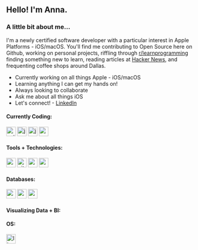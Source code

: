 <h2> Hello! I'm Anna. </h2>
<h3> A little bit about me... </h3>

I'm a newly certified software developer with a particular interest in Apple Platforms - iOS/macOS. You'll find me contributing to Open Source here on Github, working on personal projects, riffling through [r/learnprogramming](https://www.reddit.com/r/learnprogramming/) finding something new to learn, reading articles at [Hacker News](https://news.ycombinator.com/), and frequenting coffee shops around Dallas.

- Currently working on all things Apple - iOS/macOS
- Learning anything I can get my hands on!
- Always looking to collaborate
- Ask me about all things iOS
- Let's connect! - [LinkedIn](https://www.linkedin.com/in/anna-mattingly/)

<h4> Currently Coding: </h4>
<p align="left">
<img src="https://cdn.jsdelivr.net/gh/devicons/devicon/icons/python/python-original.svg" alt="python" width="25" height="25"/>
<img src="https://cdn.jsdelivr.net/gh/devicons/devicon/icons/java/java-original.svg" alt="java" width="25" height="25"/>
<img src="https://cdn.jsdelivr.net/gh/devicons/devicon/icons/javascript/javascript-original.svg" alt="javascript" width="25" height="25"/>
<img src="https://cdn.jsdelivr.net/gh/devicons/devicon/icons/c/c-original.svg" alt="c" width="25" height="25"/>
</p>

<h4> Tools + Technologies: </h4>
<p align="left">
<img src="https://cdn.jsdelivr.net/gh/devicons/devicon/icons/react/react-original.svg" alt="react" width="25" height="25"/>
<img src="https://cdn.jsdelivr.net/gh/devicons/devicon/icons/git/git-original.svg" alt="git" width="25" height="25"/>
<img src="https://cdn.jsdelivr.net/gh/devicons/devicon/icons/webpack/webpack-original.svg" alt="webpack" width="25" height="25"/>
<img src="https://cdn.jsdelivr.net/gh/devicons/devicon/icons/express/express-original.svg" alt="express" width="25" height="25"/>
</p>

<h4> Databases: </h4>
<p align="left">
<img src="https://cdn.jsdelivr.net/gh/devicons/devicon/icons/postgresql/postgresql-original.svg" alt="postgresql" width="25" height="25"/>
<img src="https://cdn.jsdelivr.net/gh/devicons/devicon/icons/mysql/mysql-original.svg" alt="mysql" width="25" height="25"/>
<img src="https://cdn.jsdelivr.net/gh/devicons/devicon/icons/oracle/oracle-original.svg" alt="oracle" width="25" height="25"/>
</p>

<h4> Visualizing Data + BI: </h4>
<p align="left">
</p>

<h4> OS: </h4>
<p align="left">
<img src="https://cdn.jsdelivr.net/gh/devicons/devicon/icons/linux/linux-original.svg" alt="linux" width="25" height="25"/>
</p>
